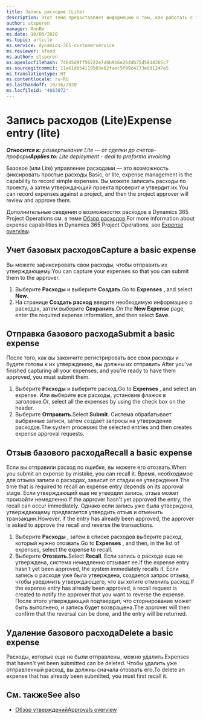 ```yaml
---
title: Запись расходов (Lite)
description: Этот тема предоставляет информацию о том, как работать с записью расходов в развертывании Lite.
author: stsporen
manager: AnnBe
ms.date: 10/06/2020
ms.topic: article
ms.service: dynamics-365-customerservice
ms.reviewer: kfend
ms.author: stsporen
ms.openlocfilehash: 746d5d9ff56222e7d6b9b6e264db75d5814365c7
ms.sourcegitcommit: 11a61db54119503e82faec5f99c4273e8d1247e5
ms.translationtype: HT
ms.contentlocale: ru-RU
ms.lasthandoff: 10/16/2020
ms.locfileid: "4083072"
---
```

# <a name="expense-entry-lite"></a><span data-ttu-id="7573c-103">Запись расходов (Lite)</span><span class="sxs-lookup"><span data-stu-id="7573c-103">Expense entry (lite)</span></span>

<span data-ttu-id="7573c-104">_**Относится к:** развертывание Lite — от сделки до счетов-проформ_</span><span class="sxs-lookup"><span data-stu-id="7573c-104">_**Applies to:** Lite deployment - deal to proforma invoicing_</span></span>

<span data-ttu-id="7573c-105">Базовое (или Lite) управление расходами — это возможность фиксировать простые расходы.</span><span class="sxs-lookup"><span data-stu-id="7573c-105">Basic, or lite, expense management is the capability to record simple expenses.</span></span> <span data-ttu-id="7573c-106">Вы можете записать расходы по проекту, а затем утверждающий проекта проверит и утвердит их.</span><span class="sxs-lookup"><span data-stu-id="7573c-106">You can record expenses against a project, and then the project approver will review and approve them.</span></span>

<span data-ttu-id="7573c-107">Дополнительные сведения о возможностях расходов в Dynamics 365 Project Operations см. в теме [Обзор расходов](expense-overview.md).</span><span class="sxs-lookup"><span data-stu-id="7573c-107">For more information about expense capabilities in Dynamics 365 Project Operations, see [Expense overview](expense-overview.md).</span></span>

## <a name="capture-a-basic-expense"></a><span data-ttu-id="7573c-108">Учет базовых расходов</span><span class="sxs-lookup"><span data-stu-id="7573c-108">Capture a basic expense</span></span>

<span data-ttu-id="7573c-109">Вы можете зафиксировать свои расходы, чтобы отправить их утверждающему.</span><span class="sxs-lookup"><span data-stu-id="7573c-109">You can capture your expenses so that you can submit them to the approver.</span></span>

1. <span data-ttu-id="7573c-110">Выберите **Расходы** и выберите **Создать**.</span><span class="sxs-lookup"><span data-stu-id="7573c-110">Go to **Expenses** , and select **New**.</span></span>
2. <span data-ttu-id="7573c-111">На странице **Создать расход** введите необходимую информацию о расходах, затем выберите **Сохранить**.</span><span class="sxs-lookup"><span data-stu-id="7573c-111">On the **New Expense** page, enter the required expense information, and then select **Save**.</span></span>

## <a name="submit-a-basic-expense"></a><span data-ttu-id="7573c-112">Отправка базового расхода</span><span class="sxs-lookup"><span data-stu-id="7573c-112">Submit a basic expense</span></span>

<span data-ttu-id="7573c-113">После того, как вы закончите регистрировать все свои расходы и будете готовы к их утверждению, вы должны их отправить.</span><span class="sxs-lookup"><span data-stu-id="7573c-113">After you've finished capturing all your expenses, and you're ready to have them approved, you must submit them.</span></span>

1. <span data-ttu-id="7573c-114">Выберите **Расходы** и выберите расход.</span><span class="sxs-lookup"><span data-stu-id="7573c-114">Go to **Expenses** , and select an expense.</span></span> <span data-ttu-id="7573c-115">Или выберите все расходы, установив флажок в заголовке.</span><span class="sxs-lookup"><span data-stu-id="7573c-115">Or, select all the expenses by using the check box on the header.</span></span>
2. <span data-ttu-id="7573c-116">Выберите **Отправить**.</span><span class="sxs-lookup"><span data-stu-id="7573c-116">Select **Submit**.</span></span> <span data-ttu-id="7573c-117">Система обрабатывает выбранные записи, затем создает запросы на утверждение расходов.</span><span class="sxs-lookup"><span data-stu-id="7573c-117">The system processes the selected entries and then creates expense approval requests.</span></span>

## <a name="recall-a-basic-expense"></a><span data-ttu-id="7573c-118">Отзыв базового расхода</span><span class="sxs-lookup"><span data-stu-id="7573c-118">Recall a basic expense</span></span>

<span data-ttu-id="7573c-119">Если вы отправили расход по ошибке, вы можете его отозвать.</span><span class="sxs-lookup"><span data-stu-id="7573c-119">When you submit an expense by mistake, you can recall it.</span></span> <span data-ttu-id="7573c-120">Время, необходимое для отзыва записи о расходах, зависит от стадии ее утверждения.</span><span class="sxs-lookup"><span data-stu-id="7573c-120">The time that is required to recall an expense entry depends on its approval stage.</span></span>  <span data-ttu-id="7573c-121">Если утверждающий еще не утвердил запись, отзыв может произойти немедленно.</span><span class="sxs-lookup"><span data-stu-id="7573c-121">If the approver hasn't yet approved the entry, the recall can occur immediately.</span></span> <span data-ttu-id="7573c-122">Однако если запись уже была утверждена, утверждающему предлагается утвердить отзыв и отменить транзакции.</span><span class="sxs-lookup"><span data-stu-id="7573c-122">However, if the entry has already been approved, the approver is asked to approve the recall and reverse the transactions.</span></span>

1. <span data-ttu-id="7573c-123">Выберите **Расходы** , затем в списке расходов выберите расход, который нужно отозвать.</span><span class="sxs-lookup"><span data-stu-id="7573c-123">Go to **Expenses** , and then, in the list of expenses, select the expense to recall.</span></span>
2. <span data-ttu-id="7573c-124">Выберите **Отозвать**.</span><span class="sxs-lookup"><span data-stu-id="7573c-124">Select **Recall**.</span></span> <span data-ttu-id="7573c-125">Если запись о расходе еще не утверждена, система немедленно отзывает ее.</span><span class="sxs-lookup"><span data-stu-id="7573c-125">If the expense entry hasn't yet been approved, the system immediately recalls it.</span></span> <span data-ttu-id="7573c-126">Если запись о расходе уже была утверждена, создается запрос отзыва, чтобы уведомить утверждающего, что вы хотите отменить расход.</span><span class="sxs-lookup"><span data-stu-id="7573c-126">If the expense entry has already been approved, a recall request is created to notify the approver that you want to reverse the expense.</span></span> <span data-ttu-id="7573c-127">После этого утверждающий подтвердит, что сторнирование может быть выполнено, и запись будет возвращена.</span><span class="sxs-lookup"><span data-stu-id="7573c-127">The approver will then confirm that the reversal can be done, and the entry will be returned.</span></span>

## <a name="delete-a-basic-expense"></a><span data-ttu-id="7573c-128">Удаление базового расхода</span><span class="sxs-lookup"><span data-stu-id="7573c-128">Delete a basic expense</span></span>

<span data-ttu-id="7573c-129">Расходы, которые еще не были отправлены, можно удалить.</span><span class="sxs-lookup"><span data-stu-id="7573c-129">Expenses that haven't yet been submitted can be deleted.</span></span> <span data-ttu-id="7573c-130">Чтобы удалить уже отправленный расход, вы должны сначала отозвать его.</span><span class="sxs-lookup"><span data-stu-id="7573c-130">To delete an expense that has already been submitted, you must first recall it.</span></span>

## <a name="see-also"></a><span data-ttu-id="7573c-131">См. также</span><span class="sxs-lookup"><span data-stu-id="7573c-131">See also</span></span>

- [<span data-ttu-id="7573c-132">Обзор утверждений</span><span class="sxs-lookup"><span data-stu-id="7573c-132">Approvals overview</span></span>](../approvals/approvals-overview.md)
